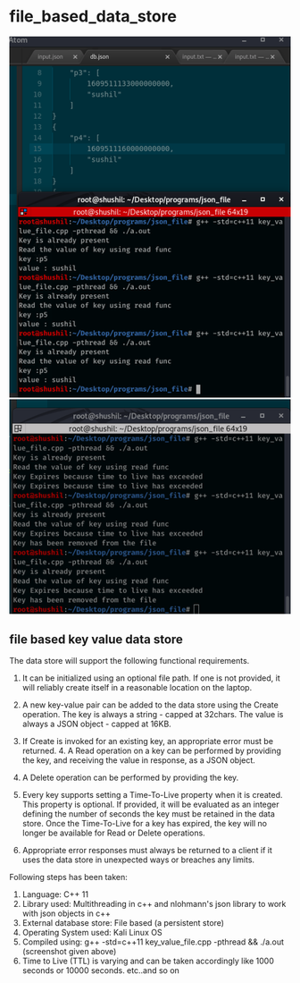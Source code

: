 # file_based_data_store

![compilation_testing1](https://github.com/shushill/file_based_data_store/blob/main/Screenshot%20from%202021-01-01%2020-23-15.png)
![compilation_testing2](https://github.com/shushill/file_based_data_store/blob/main/Screenshot%20from%202021-01-01%2021-13-36.png)

## file based key value data store

The data store will support the following functional requirements.

   1. It can be initialized using an optional file path. If one is not provided, it will reliably create itself in a reasonable location on the laptop.

   2. A new key-value pair can be added to the data store using the Create operation. The key is always a string - capped at 32chars. The value is always a JSON object - capped at 16KB.

   3.  If Create is invoked for an existing key, an appropriate error must be returned. 4. A Read operation on a key can be performed by providing the key, and receiving the value in response, as a JSON object.

   4. A Delete operation can be performed by providing the key.

   5. Every key supports setting a Time-To-Live property when it is created. This property is optional. If provided, it will be evaluated as an integer defining the number of seconds the key must be retained in the data store. Once the Time-To-Live for a key has expired, the key will no longer be available for Read or Delete operations.

   6. Appropriate error responses must always be returned to a client if it uses the data store in unexpected ways or breaches any limits.
   
   Following steps has been taken:
   
   1. Language: C++ 11 
   2. Library used: Multithreading in c++ and  nlohmann's json library to work with json objects in c++
   3. External database store: File based (a persistent store)
   4. Operating System used: Kali Linux OS
   5. Compiled using: g++ -std=c++11 key_value_file.cpp -pthread && ./a.out (screenshot given above)
   6. Time to Live (TTL) is varying and can be taken accordingly like 1000 seconds or 10000 seconds. etc..and so on
